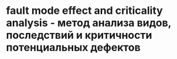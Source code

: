 # fault mode effect and criticality analysis - метод анализа видов, последствий и критичности потенциальных дефектов
